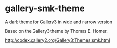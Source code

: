 # gallery-smk-theme
A dark theme for Gallery3 in wide and narrow version

Based on the Gallery3 theme by Thomas E. Horner.

http://codex.gallery2.org/Gallery3:Themes:smk.html
